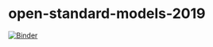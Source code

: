 # open-standard-models-2019

[![Binder](https://mybinder.org/badge_logo.svg)](https://mybinder.org/v2/gh/adbreind/open-standard-models-2019/master)
